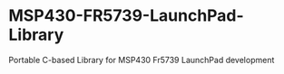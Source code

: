 MSP430-FR5739-LaunchPad-Library
===============================

Portable C-based Library for MSP430 Fr5739 LaunchPad development
